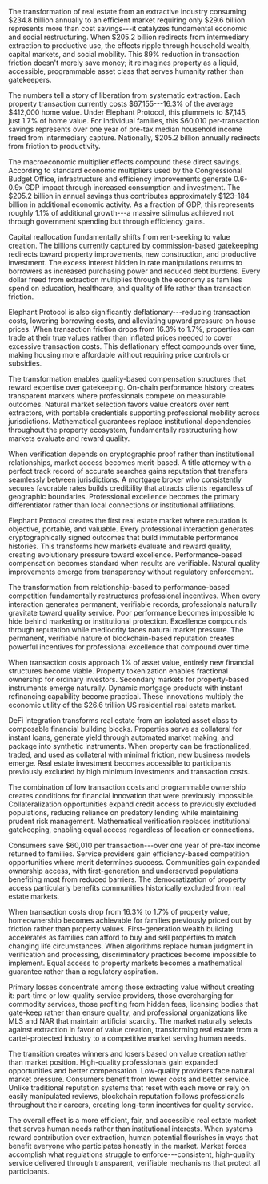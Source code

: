 
The transformation of real estate from an extractive industry consuming \$234.8 billion annually to an efficient market requiring only \$29.6 billion represents more than cost savings---it catalyzes fundamental economic and social restructuring. When \$205.2 billion redirects from intermediary extraction to productive use, the effects ripple through household wealth, capital markets, and social mobility. This 89% reduction in transaction friction doesn't merely save money; it reimagines property as a liquid, accessible, programmable asset class that serves humanity rather than gatekeepers.


The numbers tell a story of liberation from systematic extraction. Each property transaction currently costs \$67,155---16.3% of the average \$412,000 home value. Under Elephant Protocol, this plummets to \$7,145, just 1.7% of home value. For individual families, this \$60,010 per-transaction savings represents over one year of pre-tax median household income freed from intermediary capture. Nationally, \$205.2 billion annually redirects from friction to productivity.

The macroeconomic multiplier effects compound these direct savings. According to standard economic multipliers used by the Congressional Budget Office, infrastructure and efficiency improvements generate 0.6-0.9x GDP impact through increased consumption and investment. The \$205.2 billion in annual savings thus contributes approximately \$123-184 billion in additional economic activity. As a fraction of GDP, this represents roughly 1.1% of additional growth---a massive stimulus achieved not through government spending but through efficiency gains.

Capital reallocation fundamentally shifts from rent-seeking to value creation. The billions currently captured by commission-based gatekeeping redirects toward property improvements, new construction, and productive investment. The excess interest hidden in rate manipulations returns to borrowers as increased purchasing power and reduced debt burdens. Every dollar freed from extraction multiplies through the economy as families spend on education, healthcare, and quality of life rather than transaction friction.

Elephant Protocol is also significantly deflationary---reducing transaction costs, lowering borrowing costs, and alleviating upward pressure on house prices. When transaction friction drops from 16.3% to 1.7%, properties can trade at their true values rather than inflated prices needed to cover excessive transaction costs. This deflationary effect compounds over time, making housing more affordable without requiring price controls or subsidies.


The transformation enables quality-based compensation structures that reward expertise over gatekeeping. On-chain performance history creates transparent markets where professionals compete on measurable outcomes. Natural market selection favors value creators over rent extractors, with portable credentials supporting professional mobility across jurisdictions. Mathematical guarantees replace institutional dependencies throughout the property ecosystem, fundamentally restructuring how markets evaluate and reward quality.

When verification depends on cryptographic proof rather than institutional relationships, market access becomes merit-based. A title attorney with a perfect track record of accurate searches gains reputation that transfers seamlessly between jurisdictions. A mortgage broker who consistently secures favorable rates builds credibility that attracts clients regardless of geographic boundaries. Professional excellence becomes the primary differentiator rather than local connections or institutional affiliations.

Elephant Protocol creates the first real estate market where reputation is objective, portable, and valuable. Every professional interaction generates cryptographically signed outcomes that build immutable performance histories. This transforms how markets evaluate and reward quality, creating evolutionary pressure toward excellence. Performance-based compensation becomes standard when results are verifiable. Natural quality improvements emerge from transparency without regulatory enforcement.

The transformation from relationship-based to performance-based competition fundamentally restructures professional incentives. When every interaction generates permanent, verifiable records, professionals naturally gravitate toward quality service. Poor performance becomes impossible to hide behind marketing or institutional protection. Excellence compounds through reputation while mediocrity faces natural market pressure. The permanent, verifiable nature of blockchain-based reputation creates powerful incentives for professional excellence that compound over time.


When transaction costs approach 1% of asset value, entirely new financial structures become viable. Property tokenization enables fractional ownership for ordinary investors. Secondary markets for property-based instruments emerge naturally. Dynamic mortgage products with instant refinancing capability become practical. These innovations multiply the economic utility of the \$26.6 trillion US residential real estate market.

DeFi integration transforms real estate from an isolated asset class to composable financial building blocks. Properties serve as collateral for instant loans, generate yield through automated market making, and package into synthetic instruments. When property can be fractionalized, traded, and used as collateral with minimal friction, new business models emerge. Real estate investment becomes accessible to participants previously excluded by high minimum investments and transaction costs.

The combination of low transaction costs and programmable ownership creates conditions for financial innovation that were previously impossible. Collateralization opportunities expand credit access to previously excluded populations, reducing reliance on predatory lending while maintaining prudent risk management. Mathematical verification replaces institutional gatekeeping, enabling equal access regardless of location or connections.


Consumers save \$60,010 per transaction---over one year of pre-tax income returned to families. Service providers gain efficiency-based competition opportunities where merit determines success. Communities gain expanded ownership access, with first-generation and underserved populations benefiting most from reduced barriers. The democratization of property access particularly benefits communities historically excluded from real estate markets.

When transaction costs drop from 16.3% to 1.7% of property value, homeownership becomes achievable for families previously priced out by friction rather than property values. First-generation wealth building accelerates as families can afford to buy and sell properties to match changing life circumstances. When algorithms replace human judgment in verification and processing, discriminatory practices become impossible to implement. Equal access to property markets becomes a mathematical guarantee rather than a regulatory aspiration.

Primary losses concentrate among those extracting value without creating it: part-time or low-quality service providers, those overcharging for commodity services, those profiting from hidden fees, licensing bodies that gate-keep rather than ensure quality, and professional organizations like MLS and NAR that maintain artificial scarcity. The market naturally selects against extraction in favor of value creation, transforming real estate from a cartel-protected industry to a competitive market serving human needs.

The transition creates winners and losers based on value creation rather than market position. High-quality professionals gain expanded opportunities and better compensation. Low-quality providers face natural market pressure. Consumers benefit from lower costs and better service. Unlike traditional reputation systems that reset with each move or rely on easily manipulated reviews, blockchain reputation follows professionals throughout their careers, creating long-term incentives for quality service.

The overall effect is a more efficient, fair, and accessible real estate market that serves human needs rather than institutional interests. When systems reward contribution over extraction, human potential flourishes in ways that benefit everyone who participates honestly in the market. Market forces accomplish what regulations struggle to enforce---consistent, high-quality service delivered through transparent, verifiable mechanisms that protect all participants.
